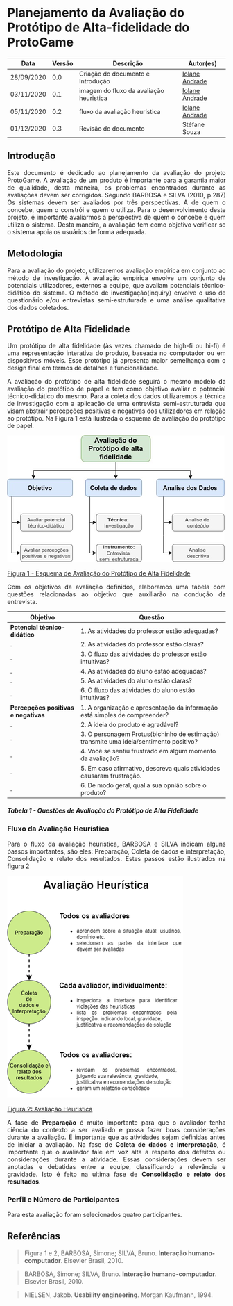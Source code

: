 # Planejamento da Avaliação do Protótipo de Alta-fidelidade do ProtoGame


Data | Versão | Descrição | Autor(es)
 --- | ------ | --------- | ------
28/09/2020 | 0.0 | Criação do documento e Introdução |[Iolane Andrade](https://github.com/IolaneAndrade)
03/11/2020 | 0.1 | imagem do fluxo da avaliação heuristica | [Iolane Andrade](https://github.com/IolaneAndrade)
05/11/2020 | 0.2 | fluxo da avaliação heuristica | [Iolane Andrade](https://github.com/IolaneAndrade)
01/12/2020 | 0.3 | Revisão do documento | Stéfane Souza

## Introdução

<p align="justify">Este documento é dedicado ao planejamento da avaliação do projeto ProtoGame. A avaliação de um produto é importante para  a garantia maior de qualidade, desta maneira, os problemas encontrados durante as avaliações devem ser corrigidos. Segundo BARBOSA e SILVA (2010, p.287) Os sistemas devem ser avaliados por três perspectivas. A de quem o concebe, quem o constrói e quem o utiliza. Para o desenvolvimento deste projeto, é importante avaliarmos a perspectiva de quem o concebe e quem utiliza o sistema. Desta maneira, a avaliação tem como objetivo verificar se o sistema apoia os usuários de forma adequada. </p>

## Metodologia

<p align="justify">Para a avaliação do projeto, utilizaremos avaliação empírica em conjunto ao método de investigação. A avaliação empírica envolve um conjunto de potenciais utilizadores, externos a equipe, que avaliam  potenciais técnico-didático do sistema. O método de investigação(inquiry) envolve  o uso de questionário e/ou entrevistas semi-estruturada e uma análise qualitativa dos dados coletados.</p>


## Protótipo de Alta Fidelidade

<p align="justify"> Um protótipo de alta fidelidade (às vezes chamado de high-fi ou hi-fi) é uma representação interativa do produto, baseada no computador ou em dispositivos móveis. Esse protótipo já apresenta maior semelhança com o design final em termos de detalhes e funcionalidade.</p>

<p align="justify">A avaliação do protótipo de alta fidelidade seguirá o mesmo modelo da avaliação do protótipo de papel e tem como objetivo avaliar o potencial técnico-didático do mesmo. Para a coleta dos dados utilizaremos a técnica de investigação com a aplicação de uma entrevista semi-estruturada que visam abstrair percepções positivas e negativas dos utilizadores em relação ao protótipo. Na Figura 1 está ilustrada o esquema de avaliação do protótipo de papel.</p>

![metodologia da avaliação prototipo de alta fidelidade](./img/Planejamento-Avaliacao-alta-fidelidade.jpg)

[Figura 1 - Esquema de Avaliação do Protótipo de Alta Fidelidade](./img/Planejamento-Avaliacao-alta-fidelidade.jpg)

<p align="justify">Com os objetivos da avaliação definidos, elaboramos uma tabela com questões relacionadas ao objetivo que auxiliarão na condução da entrevista.</p>


Objetivo | Questão
------- | -------
**Potencial técnico-didático** | 1. As atividades do professor estão adequadas?
  .                            | 2. As atividades do professor estão claras?
  .                            | 3. O fluxo das atividades do professor estão intuitivas?
  .                            | 4. As atividades do aluno estão adequadas?
  .                            | 5. As atividades do aluno estão claras?
  .                            | 6. O fluxo das atividades do aluno estão intuitivas?
**Percepções positivas e negativas** | 1. A organização e apresentação da informação está simples de compreender?
  .                                  | 2. A ideia do produto é agradável?
  .                                  | 3. O personagem Protus(bichinho de estimação) transmite uma ideia/sentimento positivo?
  .                                  | 4. Você se sentiu frustrado em algum momento da avaliação?
  .                                  | 5. Em caso afirmativo, descreva quais atividades causaram frustração.
  .                                  | 6. De modo geral, qual a sua opnião sobre o produto?

##### Tabela 1 - Questões de Avaliação do Protótipo de Alta Fidelidade

### Fluxo da Avaliação Heurística

<p align="justify">Para o fluxo da avaliação heurística, BARBOSA e SILVA indicam alguns ṕassos importantes, são eles: Preparação, Coleta de dados e interpretação, Consolidação e relato dos resultados. Estes passos estão ilustrados na figura 2 </p>

![avaliação heuristica](./img/avaliacao-heuristica.jpg)

[Figura 2: Avaliação Heuristica](./img/avaliacao-heuristica.jpg)

<p align="justify">A fase de <b>Preparação</b> é muito importante para que o avaliador tenha ciência do contexto a ser avaliado e possa fazer boas considerações durante a avaliação. É importante que as atividades sejam definidas antes de iniciar a avaliação. Na fase de <b>Coleta de dados e interpretação</b>, é importante que o avaliador fale em voz alta a respeito dos defeitos ou considerações durante a atividade. Essas considerações devem ser anotadas e debatidas entre a equipe, classificando a relevância e gravidade. Isto é feito na ultima fase de <b>Consolidação e relato dos resultados</b>. </p>

### Perfil e Número de Participantes

<p align="justify">Para esta avaliação foram selecionados quatro participantes. </p>

## Referências

> Figura 1 e 2, BARBOSA, Simone; SILVA, Bruno. **Interação humano-computador**. Elsevier Brasil, 2010.

>BARBOSA, Simone; SILVA, Bruno. **Interação humano-computador**. Elsevier Brasil, 2010.

>NIELSEN, Jakob. **Usability engineering**. Morgan Kaufmann, 1994.
